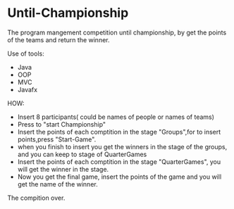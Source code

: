 # Until-Championship
The program mangement competition until championship,
by get the points of the teams and return the winner. 

Use of tools:
* Java
* OOP
* MVC
* Javafx

HOW:
* Insert 8 participants( could be names of people or names of teams)
* Press to "start Championship"
* Insert the points of each comptition in the stage "Groups",for to insert points,press "Start-Game".
* when you finish to insert you get the winners in the stage of the groups, and you can keep to stage of QuarterGames
* Insert the points of each comptition in the stage "QuarterGames", you will get the winner in the stage.
* Now you get the final game, insert the points of the game and you will get the name of the winner.

The compition over.
